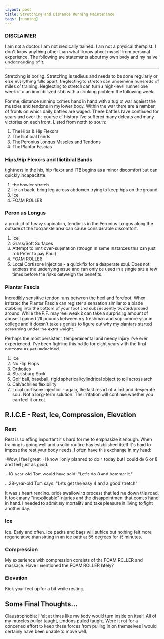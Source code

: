 ```yaml
---
layout: post
title: Stretching and Distance Running Maintenance
tags: [running]
---
```


### DISCLAIMER
I am not a doctor. I am not medically trained. I am not a physical therapist. I don't know anything other than what I know about myself from personal experience. The following are statements about my own body and my naive understanding of it.

---

Stretching is boring. Stretching is tedious and needs to be done regularly or else everything falls apart. Neglecting to stretch can undermine hundreds of miles of training. Neglecting to stretch can turn a high-level runner one week into an immobilized slob with a drinking problem the following week.

For me, distance running comes hand in hand with a tug of war against the muscles and tendons in my lower body. Within the war there are a number of fronts on which daily battles are waged. These battles have continued for years and over the course of history I've suffered many defeats and many victories on each front. Listed from north to south:

1. The Hips &amp; Hip Flexors
2. The Iliotibial bands
3. The Peronius Longus Muscles and Tendons
4. The Plantar Fascias

### Hips/Hip Flexors and Iliotibial Bands

tightness in the hip, hip flexor and ITB begins as a minor discomfort but can quickly incapacitate.

1. the bowler stretch
2. lie on back, bring leg across abdomen trying to keep hips on the ground
3. ice
4. FOAM ROLLER

### Peronius Longus

a product of heavy supination, tendinitis in the Peronius Longus along the outside of the foot/ankle area can cause considerable discomfort.

1. Ice
2. Grass/Soft Surfaces
3. Attempt to limit over-supination (though in some instances this can just rob Peter to pay Paul)
4. FOAM ROLLER
5. Local Cortisone Injection - a quick fix for a desperate soul. Does not address the underlying issue and can only be used in a single site a few times before the risks outweigh the benefits.

### Plantar Fascia

Incredibly sensitive tendon runs between the heel and forefoot. When irritated the Plantar Fascia can register a sensation similar to a blade stabbing into the bottom of your foot and subsequently twisted/probed around. While the P.F. may feel weak it can take a surprising amount of abuse. I gained 20 pounds between my freshman and sophomore year in college and it doesn't take a genius to figure out why my plantars started screaming under the extra weight.

Perhaps the most persistent, temperamental and needy injury I've ever experienced. I've been fighting this battle for eight years with the final outcome as yet undecided.

1. Ice
2. No Flip Flops
3. Orthotics
4. Strassburg Sock
5. Golf ball, baseball, rigid spherical/cylindrical object to roll across arch
6. Calf/achilles flexibility
7. Local cortisone injection - again, the last resort of a lost and desperate soul. Not a long-term solution. The irritation will continue whether you can feel it or not.

R.I.C.E - Rest, Ice, Compression, Elevation
---

### Rest

Rest is so effing important it's hard for me to emphasize it enough. When training is going well and a solid routine has established itself it's hard to impose the rest your body needs. I often have this exchange in my head:

-Wow, I feel great.
-I know I only planned to do 4 today but I could do 6 or 8 and feel just as good.

...18-year-old Tom would have said: "Let's do 8 and hammer it."

...28-year-old Tom says: "Lets get the easy 4 and a good stretch"

It was a heart rending, pride swallowing process that led me down this road. It took many "inexplicable" injuries and the disappointment that comes hand in hand. I needed to admit my mortality and take pleasure in living to fight another day.

### Ice

Ice. Early and often. Ice packs and bags will suffice but nothing felt more regenerative than sitting in an ice bath at 55 degrees for 15 minutes.

### Compression

My experience with compression consists of the FOAM ROLLER and massage. Have I mentioned the FOAM ROLLER lately?


### Elevation

Kick your feet up for a bit while resting.


Some Final Thoughts...
---


Claustrophobia: I felt at times like my body would turn inside on itself. All of my muscles pulled taught, tendons pulled taught. Were it not for a concerted effort to keep these forces from pulling in on themselves I would certainly have been unable to move well.
